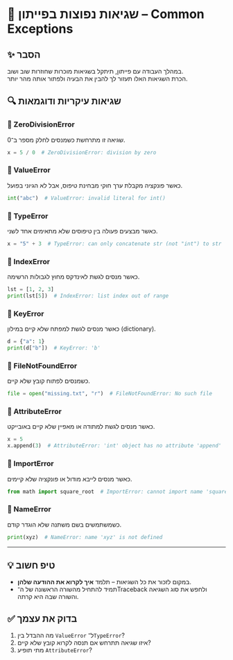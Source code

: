 # 📘 שגיאות נפוצות בפייתון – Common Exceptions

## ✨ הסבר

במהלך העבודה עם פייתון, תיתקל בשגיאות מוכרות שחוזרות שוב ושוב.  
הכרת השגיאות האלו תעזור לך להבין את הבעיה ולפתור אותה מהר יותר.

## 🔍 שגיאות עיקריות ודוגמאות

### 🔸 ZeroDivisionError
שגיאה זו מתרחשת כשמנסים לחלק מספר ב־0.
```python
x = 5 / 0  # ZeroDivisionError: division by zero
````

### 🔸 ValueError

כאשר פונקציה מקבלת ערך חוקי מבחינת טיפוס, אבל לא הגיוני בפועל.

```python
int("abc")  # ValueError: invalid literal for int()
```

### 🔸 TypeError

כאשר מבצעים פעולה בין טיפוסים שלא מתאימים אחד לשני.

```python
x = "5" + 3  # TypeError: can only concatenate str (not "int") to str
```

### 🔸 IndexError

כאשר מנסים לגשת לאינדקס מחוץ לגבולות הרשימה.

```python
lst = [1, 2, 3]
print(lst[5])  # IndexError: list index out of range
```

### 🔸 KeyError

כאשר מנסים לגשת למפתח שלא קיים במילון (dictionary).

```python
d = {"a": 1}
print(d["b"])  # KeyError: 'b'
```

### 🔸 FileNotFoundError

כשמנסים לפתוח קובץ שלא קיים.

```python
file = open("missing.txt", "r")  # FileNotFoundError: No such file
```

### 🔸 AttributeError

כאשר מנסים לגשת למתודה או מאפיין שלא קיים באובייקט.

```python
x = 5
x.append(3)  # AttributeError: 'int' object has no attribute 'append'
```

### 🔸 ImportError

כאשר מנסים לייבא מודול או פונקציה שלא קיימים.

```python
from math import square_root  # ImportError: cannot import name 'square_root'
```

### 🔸 NameError

כשמשתמשים בשם משתנה שלא הוגדר קודם.

```python
print(xyz)  # NameError: name 'xyz' is not defined
```

---

## 💡 טיפ חשוב

* במקום לזכור את כל השגיאות – תלמד **איך לקרוא את ההודעה שלהן**.
* תמיד להתחיל מהשורה הראשונה של ה־Traceback ולחפש את סוג השגיאה והשורה שבה היא קרתה.

## ✅ בדוק את עצמך

1. מה ההבדל בין `ValueError` ל־`TypeError`?
2. איזו שגיאה תתרחש אם תנסה לקרוא קובץ שלא קיים?
3. מתי תופיע `AttributeError`?
